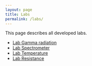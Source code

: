 ```yaml
---
layout: page
title: Labs
permalink: /labs/
---
```


This page describes all developed labs.
- [Lab Gamma radiation](/documentation/lab-gamma)
- [Lab Spectrometer](/documentation/lab-spectrometer)
- [Lab Temperature](/documentation/lab-temperature)
- [Lab Resistance](/documentation/lab-resistance)
